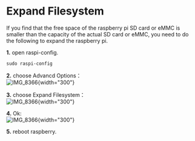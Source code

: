 # Expand Filesystem
If you find that the free space of the raspberry pi SD card or eMMC is smaller than the capacity of the actual SD card or eMMC, you need to do the following to expand the raspberry pi.

**1.** open raspi-config.
```
sudo raspi-config
```
**2.** choose Advancd Options：  
![IMG_8366](assets/images/expand_filesystem/advance_option.png){width="300"}

**3.** choose Expand Filesystem：  
![IMG_8366](assets/images/expand_filesystem/expand.png){width="300"}

**4.** Ok:  
![IMG_8366](assets/images/expand_filesystem/expand_ok.png){width="300"}

**5.** reboot raspberry.